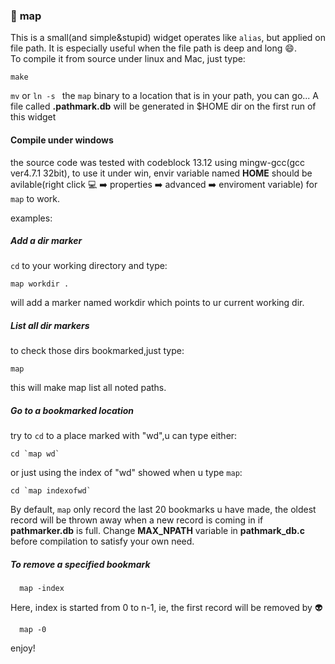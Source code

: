 ### :round_pushpin: __map__  
This is a small(and simple&stupid) widget operates like `alias`, but applied on file path. It is especially useful when the file path is deep and long :smile:.   
To compile it from source under linux and Mac, just type:  

    make
    
`mv` or `ln -s ` the `map` binary to a location that is in your path, you can go...
A file called __.pathmark.db__ will be generated in $HOME dir on the first run of this widget 

#### Compile under windows

the source code was tested with codeblock 13.12 using mingw-gcc(gcc ver4.7.1 32bit), 
to use it under win, envir variable named __HOME__ should be avilable(right click :computer: :arrow_right: properties :arrow_right: advanced :arrow_right: enviroment variable) for `map` to work.  

examples:  

##### Add a dir marker   

`cd` to your working directory and type:

    map workdir .

will add a marker named workdir which points to ur
current working dir. 

##### List all dir markers   

to check those dirs bookmarked,just type:

    map

this will make map list all noted paths.

##### Go to a bookmarked location  

try to `cd` to a place marked with "wd",u can type either:

    cd `map wd`

or just using the index of "wd" showed when u type `map`:

    cd `map indexofwd`

By default, `map` only record the last 20 bookmarks u have made, the oldest record will be thrown away when a new record is coming in if __pathmarker.db__ is full. Change __MAX_NPATH__ variable in __pathmark_db.c__ before compilation to satisfy your own need.

##### To remove a specified bookmark

      map -index

Here, index is started from 0 to n-1, ie, the first record will be removed by :alien:    

      map -0

enjoy!
